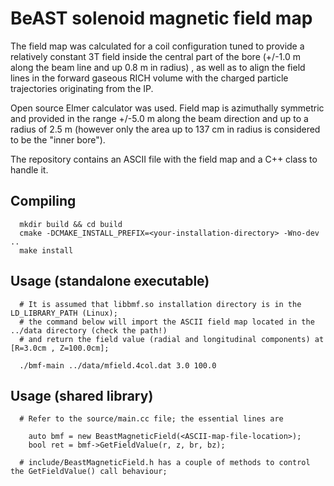 
  BeAST solenoid magnetic field map
  =================================

  The field map was calculated for a coil configuration tuned to 
provide a relatively constant 3T field inside the central part of 
the bore (+/-1.0 m along the beam line and up 0.8 m in radius)
, as well as to align the field lines in the forward gaseous RICH 
volume with the charged particle trajectories originating from 
the IP. 

  Open source Elmer calculator was used. Field map is azimuthally
symmetric and provided in the range +/-5.0 m along the beam 
direction and up to a radius of 2.5 m (however only the area up 
to 137 cm in radius is considered to be the "inner bore").

  The repository contains an ASCII file with the field map and a 
C++ class to handle it.


Compiling
---------

```
  mkdir build && cd build
  cmake -DCMAKE_INSTALL_PREFIX=<your-installation-directory> -Wno-dev ..
  make install
```

Usage (standalone executable)
-----------------------------

```
  # It is assumed that libbmf.so installation directory is in the LD_LIBRARY_PATH (Linux); 
  # the command below will import the ASCII field map located in the ../data directory (check the path!) 
  # and return the field value (radial and longitudinal components) at [R=3.0cm , Z=100.0cm];

  ./bmf-main ../data/mfield.4col.dat 3.0 100.0
```

Usage (shared library)
----------------------

```
  # Refer to the source/main.cc file; the essential lines are 
 
    auto bmf = new BeastMagneticField(<ASCII-map-file-location>);
    bool ret = bmf->GetFieldValue(r, z, br, bz);

  # include/BeastMagneticField.h has a couple of methods to control the GetFieldValue() call behaviour;
```
